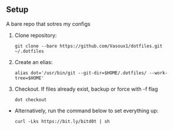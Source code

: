 ## Setup

A bare repo that sotres my configs

1. Clone repository:
   ```
   git clone --bare https://github.com/Vasoux1/dotfiles.git ~/.dotfiles
   ```

2. Create an elias:
    ```
    alias dot='/usr/bin/git --git-dir=$HOME/.dotfiles/ --work-tree=$HOME'
    ``` 
3. Checkout. If files already exist, backup or force with -f flag
    ```
    dot checkout
    ```
*   Alternatively, run the command below to set everything up:
    ```
    curl -Lks https://bit.ly/bitd0t | sh
    ```
